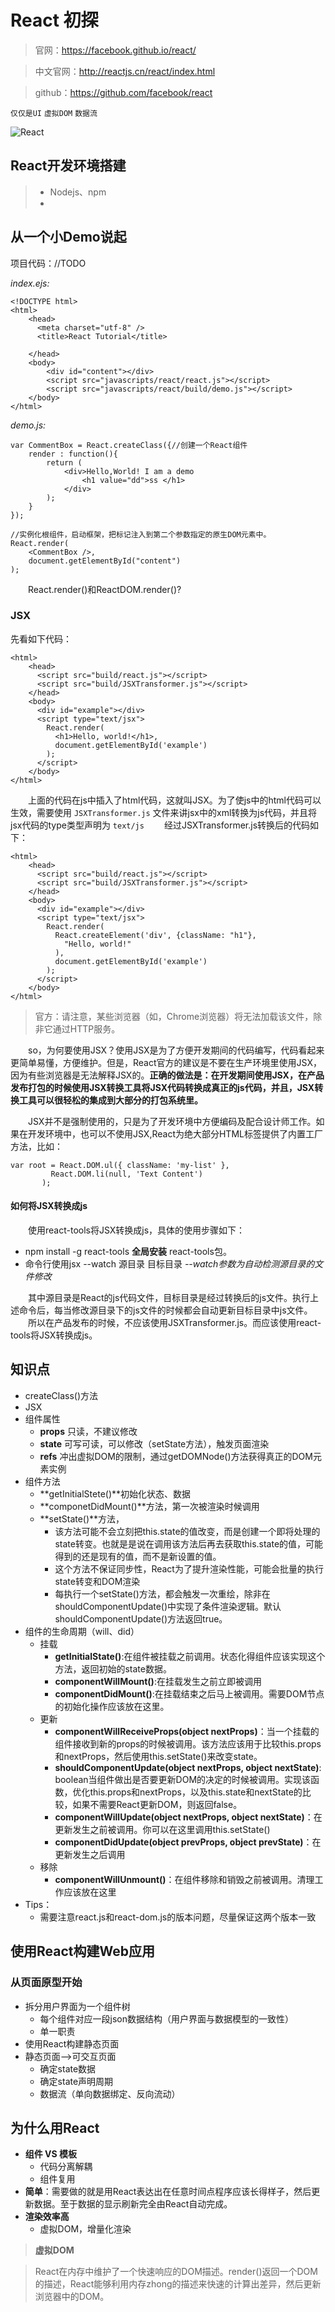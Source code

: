 # React 初探

> 官网：https://facebook.github.io/react/

> 中文官网：http://reactjs.cn/react/index.html

> github：https://github.com/facebook/react

`仅仅是UI` `虚拟DOM` `数据流`

![React](img/React.png)

## React开发环境搭建

> * Nodejs、npm
> * 

## 从一个小Demo说起

项目代码：//TODO

*index.ejs:*

	<!DOCTYPE html>
	<html>
		<head>
		  <meta charset="utf-8" />
		  <title>React Tutorial</title>
		
		</head>
		<body>
			<div id="content"></div>
			<script src="javascripts/react/react.js"></script>
			<script src="javascripts/react/build/demo.js"></script>
		</body>
	</html>

*demo.js:*

	var CommentBox = React.createClass({//创建一个React组件
	    render : function(){
	        return (
	            <div>Hello,World! I am a demo
	                <h1 value="dd">ss </h1>
	            </div>
	        );
	    }
	});
	
	//实例化根组件，启动框架，把标记注入到第二个参数指定的原生DOM元素中。
	React.render(
	    <CommentBox />,
	    document.getElementById("content")
	);

&emsp;&emsp;React.render()和ReactDOM.render()?

### JSX
  先看如下代码：
  	
	<html>
	    <head>
	      <script src="build/react.js"></script>
	      <script src="build/JSXTransformer.js"></script>
	    </head>
	    <body>
	      <div id="example"></div>
	      <script type="text/jsx">
	        React.render(
	          <h1>Hello, world!</h1>,
	          document.getElementById('example')
	        );
	      </script>
	    </body>
  	</html>

&emsp;&emsp;上面的代码在js中插入了html代码，这就叫JSX。为了使js中的html代码可以生效，需要使用 `JSXTransformer.js` 文件来讲jsx中的xml转换为js代码，并且将jsx代码的type类型声明为 `text/js` 
&emsp;&emsp;经过JSXTransformer.js转换后的代码如下：

	<html>
	    <head>
	      <script src="build/react.js"></script>
	      <script src="build/JSXTransformer.js"></script>
	    </head>
	    <body>
	      <div id="example"></div>
	      <script type="text/jsx">
	        React.render(
	          React.createElement('div', {className: "h1"},
			    "Hello, world!"
			  ),
	          document.getElementById('example')
	        );
	      </script>
	    </body>
  	</html>

> 官方：请注意，某些浏览器（如，Chrome浏览器）将无法加载该文件，除非它通过HTTP服务。

&emsp;&emsp;so，为何要使用JSX？使用JSX是为了方便开发期间的代码编写，代码看起来更简单易懂，方便维护。但是，React官方的建议是不要在生产环境里使用JSX，因为有些浏览器是无法解释JSX的。**正确的做法是：在开发期间使用JSX，在产品发布打包的时候使用JSX转换工具将JSX代码转换成真正的js代码，并且，JSX转换工具可以很轻松的集成到大部分的打包系统里。**

&emsp;&emsp;JSX并不是强制使用的，只是为了开发环境中方便编码及配合设计师工作。如果在开发环境中，也可以不使用JSX,React为绝大部分HTML标签提供了内置工厂方法，比如：

	var root = React.DOM.ul({ className: 'my-list' },
             React.DOM.li(null, 'Text Content')
           );

#### 如何将JSX转换成js

&emsp;&emsp;使用react-tools将JSX转换成js，具体的使用步骤如下：
	
* npm install -g react-tools **全局安装** react-tools包。
* 命令行使用jsx --watch 源目录 目标目录  *--watch参数为自动检测源目录的文件修改*

&emsp;&emsp;其中源目录是React的js代码文件，目标目录是经过转换后的js文件。执行上述命令后，每当修改源目录下的js文件的时候都会自动更新目标目录中js文件。
&emsp;&emsp;所以在产品发布的时候，不应该使用JSXTransformer.js。而应该使用react-tools将JSX转换成js。

## 知识点
	
* createClass()方法
* JSX
* 组件属性
	* **props** 只读，不建议修改
	* **state** 可写可读，可以修改（setState方法），触发页面渲染
	* **refs** 冲出虚拟DOM的限制，通过getDOMNode()方法获得真正的DOM元素实例
* 组件方法
	* **getInitialStete()**初始化状态、数据
	* **componetDidMount()**方法，第一次被渲染时候调用
	* **setState()**方法，
		* 该方法可能不会立刻把this.state的值改变，而是创建一个即将处理的state转变。也就是是说在调用该方法后再去获取this.state的值，可能得到的还是现有的值，而不是新设置的值。
		* 这个方法不保证同步性，React为了提升渲染性能，可能会批量的执行state转变和DOM渲染
		* 每执行一个setState()方法，都会触发一次重绘，除非在shouldComponentUpdate()中实现了条件渲染逻辑。默认shouldComponentUpdate()方法返回true。
* 组件的生命周期（will、did）
	* 挂载
		* **getInitialState()**:在组件被挂载之前调用。状态化得组件应该实现这个方法，返回初始的state数据。
		* **componentWillMount()**:在挂载发生之前立即被调用
		* **componentDidMount()**:在挂载结束之后马上被调用。需要DOM节点的初始化操作应该放在这里。
	* 更新
		* **componentWillReceiveProps(object nextProps)**：当一个挂载的组件接收到新的props的时候被调用。该方法应该用于比较this.props和nextProps，然后使用this.setState()来改变state。
		* **shouldComponentUpdate(object nextProps, object nextState)**: boolean当组件做出是否要更新DOM的决定的时候被调用。实现该函数，优化this.props和nextProps，以及this.state和nextState的比较，如果不需要React更新DOM，则返回false。
		* **componentWillUpdate(object nextProps, object nextState)**：在更新发生之前被调用。你可以在这里调用this.setState()
		* **componentDidUpdate(object prevProps, object prevState)**：在更新发生之后调用
	* 移除
		* **componentWillUnmount()**：在组件移除和销毁之前被调用。清理工作应该放在这里
* Tips：
	* 需要注意react.js和react-dom.js的版本问题，尽量保证这两个版本一致
	
## 使用React构建Web应用

### 从页面原型开始

* 拆分用户界面为一个组件树
	* 每个组件对应一段json数据结构（用户界面与数据模型的一致性）
	* 单一职责
* 使用React构建静态页面
* 静态页面——>可交互页面
	* 确定state数据
	* 确定state声明周期
	* 数据流（单向数据绑定、反向流动）

## 为什么用React

* **组件 VS 模板**
	* 代码分离解耦
	* 组件复用
* **简单**：需要做的就是用React表达出在任意时间点程序应该长得样子，然后更新数据。至于数据的显示刷新完全由React自动完成。
* **渲染效率高**
	* 虚拟DOM，增量化渲染

> **虚拟DOM**

> React在内存中维护了一个快速响应的DOM描述。render()返回一个DOM的描述，React能够利用内存zhong的描述来快速的计算出差异，然后更新浏览器中的DOM。
